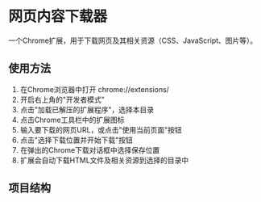 # 网页内容下载器

一个Chrome扩展，用于下载网页及其相关资源（CSS、JavaScript、图片等）。

## 使用方法

1. 在Chrome浏览器中打开 chrome://extensions/
2. 开启右上角的"开发者模式"
3. 点击"加载已解压的扩展程序"，选择本目录
4. 点击Chrome工具栏中的扩展图标
5. 输入要下载的网页URL，或点击"使用当前页面"按钮
6. 点击"选择下载位置并开始下载"按钮
7. 在弹出的Chrome下载对话框中选择保存位置
8. 扩展会自动下载HTML文件及相关资源到选择的目录中

## 项目结构
